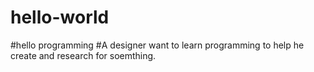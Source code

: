 # hello-world
#hello programming
#A designer want to learn programming to help he create and research for soemthing.
